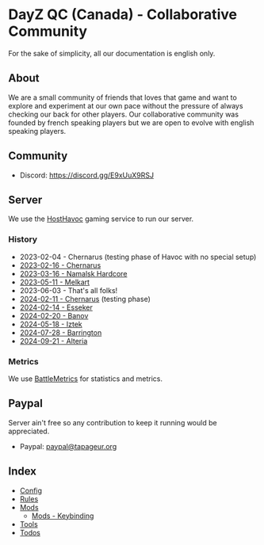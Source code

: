 # DayZ QC (Canada) - Collaborative Community

For the sake of simplicity, all our documentation is english only.

## About

We are a small community of friends that loves that game and want to explore and experiment at our own pace without the pressure of always checking our back for other players. Our collaborative community was founded by french speaking players but we are open to evolve with english speaking players.

## Community 

* Discord: https://discord.gg/E9xUuX9RSJ

## Server

We use the [HostHavoc](https://hosthavoc.com/) gaming service to run our server.

### History

* 2023-02-04 - Chernarus (testing phase of Havoc with no special setup)
* [2023-02-16 - Chernarus](https://github.com/tapageur/workspace-dayz-havoc/blob/main/documentation/2023-02-16-chernarus-mods-infos.md)
* [2023-03-16 - Namalsk Hardcore](https://github.com/tapageur/workspace-dayz-havoc/blob/main/documentation/2023-03-16-namalsk-mods-infos.md)
* [2023-05-11 - Melkart](https://github.com/tapageur/workspace-dayz-havoc/blob/main/documentation/2023-05-11-melkart-mods-infos.md)
* 2023-06-03 - That's all folks!
* [2024-02-11 - Chernarus](https://github.com/tapageur/workspace-dayz-havoc/blob/main/documentation/2024-02-11-chernarus-mods-infos.md) (testing phase)
* [2024-02-14 - Esseker](https://github.com/tapageur/workspace-dayz-havoc/blob/main/documentation/2024-02-14-esseker-mods-infos.md)
* [2024-02-20 - Banov](https://github.com/tapageur/workspace-dayz-havoc/blob/main/documentation/2024-02-20-banov-mods-infos.md)
* [2024-05-18 - Iztek](https://github.com/tapageur/workspace-dayz-havoc/blob/main/documentation/2024-05-18-iztek-mods-infos.md)
* [2024-07-28 - Barrington](https://github.com/tapageur/workspace-dayz-havoc/blob/main/documentation/2024-07-28-barrington-mods-infos.md)
* [2024-09-21 - Alteria](https://github.com/tapageur/workspace-dayz-havoc/blob/main/documentation/2024-09-21-alteria-mods-infos.md)

### Metrics

We use [BattleMetrics](https://www.battlemetrics.com/servers/dayz/26264670) for statistics and metrics.

## Paypal

Server ain't free so any contribution to keep it running would be appreciated.

* Paypal: paypal@tapageur.org

## Index

* [Config](https://github.com/tapageur/workspace-dayz-havoc/tree/main/config)
* [Rules](https://github.com/tapageur/workspace-dayz-havoc/blob/main/documentation/rules.md)
* [Mods](https://github.com/tapageur/workspace-dayz-havoc/blob/main/documentation/2024-09-21-alteria-mods-infos.md)
  * [Mods - Keybinding](https://github.com/tapageur/workspace-dayz-havoc/blob/main/documentation/mods-keybinding.md)
* [Tools](https://github.com/tapageur/workspace-dayz-havoc/blob/main/documentation/tools.md)
* [Todos](https://github.com/tapageur/workspace-dayz-havoc/blob/main/documentation/todos.md)
